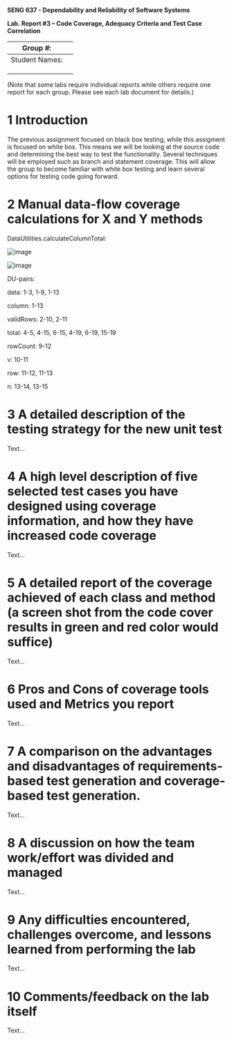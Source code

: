 **SENG 637 - Dependability and Reliability of Software Systems**

**Lab. Report #3 – Code Coverage, Adequacy Criteria and Test Case Correlation**

| Group \#:      |     |
| -------------- | --- |
| Student Names: |     |
|                |     |
|                |     |
|                |     |

(Note that some labs require individual reports while others require one report
for each group. Please see each lab document for details.)

# 1 Introduction

The previous assignment focused on black box testing, while this assigment is focused on white box. This means we will be looking at the source code and determining the best way to test the functionality. Several techniques will be employed such as branch and statement coverage. This will allow the group to become familiar with white box testing and learn several options for testing code going forward.

# 2 Manual data-flow coverage calculations for X and Y methods

DataUtilities.calculateColumnTotal:

![image](https://github.com/BradenTink/SENG-637/assets/49459800/1f7cd9e2-f772-4d6f-989f-6bf15ec28422)

![image](https://github.com/BradenTink/SENG-637/assets/49459800/4e9d0d96-65a3-40a8-ac0b-9b5da7facb35)

DU-pairs:

data: 1-3, 1-9, 1-13

column: 1-13

validRows: 2-10, 2-11

total: 4-5, 4-15, 6-15, 4-19, 6-19, 15-19

rowCount: 9-12

v: 10-11

row: 11-12, 11-13

n: 13-14, 13-15

# 3 A detailed description of the testing strategy for the new unit test

Text…

# 4 A high level description of five selected test cases you have designed using coverage information, and how they have increased code coverage

Text…

# 5 A detailed report of the coverage achieved of each class and method (a screen shot from the code cover results in green and red color would suffice)

Text…

# 6 Pros and Cons of coverage tools used and Metrics you report

Text…

# 7 A comparison on the advantages and disadvantages of requirements-based test generation and coverage-based test generation.

Text…

# 8 A discussion on how the team work/effort was divided and managed

Text…

# 9 Any difficulties encountered, challenges overcome, and lessons learned from performing the lab

Text…

# 10 Comments/feedback on the lab itself

Text…
